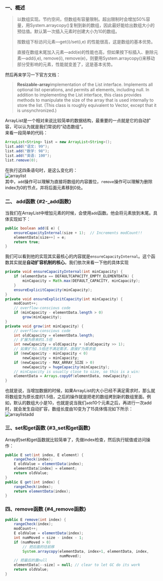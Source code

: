 ### 一、概述

> 以数组实现。节约空间，但数组有容量限制。超出限制时会增加50%容量，用System.arraycopy\(\)复制到新的数组，因此最好能给出数组大小的预估值。默认第一次插入元素时创建大小为10的数组。
>
> 按数组下标访问元素—get\(i\)/set\(i,e\) 的性能很高，这是数组的基本优势。
>
> 直接在数组末尾加入元素—add\(e\)的性能也高，但如果按下标插入、删除元素—add\(i,e\), remove\(i\), remove\(e\)，则要用System.arraycopy\(\)来移动部分受影响的元素，性能就变差了，这是基本劣势。

然后再来学习一下官方文档：

> **Resizable-array**implementation of the List interface. Implements all optional list operations, and permits all elements, including null. In addition to implementing the List interface, this class provides methods to manipulate the size of the array that is used internally to store the list. \(This class is roughly equivalent to Vector, except that it is unsynchronized.\)

ArrayList是一个相对来说比较简单的数据结构，最重要的一点就是它的自动扩容，可以认为就是我们常说的“动态数组”。  
来看一段简单的代码：

```java
ArrayList<String> list = new ArrayList<String>();
list.add("语文: 99");
list.add("数学: 98");
list.add("英语: 100");
list.remove(0);
```

在执行这四条语句时，是这么变化的：  
![](https://cloud.githubusercontent.com/assets/1736354/6993037/5d4ba306-db19-11e4-85fb-61b0154d0d96.png "arraylist")  
其中，`add`操作可以理解为直接将数组的内容置位，`remove`操作可以理解为删除index为0的节点，并将后面元素移到0处。

### 二、 add函数 {#2-_add函数}

当我们在ArrayList中增加元素的时候，会使用`add`函数。他会将元素放到末尾。具体实现如下：

```java
public boolean add(E e) {
    ensureCapacityInternal(size + 1);  // Increments modCount!!
    elementData[size++] = e;
    return true;
}
```

我们可以看到他的实现其实最核心的内容就是`ensureCapacityInternal`。这个函数其实就是**自动扩容机制的核心**。我们依次来看一下他的具体实现

```java
private void ensureCapacityInternal(int minCapacity) {
    if (elementData == DEFAULTCAPACITY_EMPTY_ELEMENTDATA) {
        minCapacity = Math.max(DEFAULT_CAPACITY, minCapacity);
    }
    ensureExplicitCapacity(minCapacity);
}
private void ensureExplicitCapacity(int minCapacity) {
    modCount++;
    // overflow-conscious code
    if (minCapacity - elementData.length > 0)
        grow(minCapacity);
}
private void grow(int minCapacity) {
    // overflow-conscious code
    int oldCapacity = elementData.length;
    // 扩展为原来的1.5倍
    int newCapacity = oldCapacity + (oldCapacity >> 1);
    // 如果扩为1.5倍还不满足需求，直接扩为需求值
    if (newCapacity - minCapacity < 0)
        newCapacity = minCapacity;
    if (newCapacity - MAX_ARRAY_SIZE > 0)
        newCapacity = hugeCapacity(minCapacity);
    // minCapacity is usually close to size, so this is a win:
    elementData = Arrays.copyOf(elementData, newCapacity);
}
```

也就是说，当增加数据的时候，如果ArrayList的大小已经不满足需求时，那么就将数组变为原长度的1.5倍，之后的操作就是把老的数组拷到新的数组里面。例如，默认的数组大小是10，也就是说当我们`add`10个元素之后，再进行一次add时，就会发生自动扩容，数组长度由10变为了15具体情况如下所示：  
![](https://cloud.githubusercontent.com/assets/1736354/6993129/e892246e-db1c-11e4-9ae8-f9719688a1ca.png "arraylistadd")

### 三、set和get函数 {#3_set和get函数}

Array的set和get函数就比较简单了，先做index检查，然后执行赋值或访问操作：

```java
public E set(int index, E element) {
    rangeCheck(index);
    E oldValue = elementData(index);
    elementData[index] = element;
    return oldValue;
}
public E get(int index) {
    rangeCheck(index);
    return elementData(index);
}
```

### 四、remove函数 {#4_remove函数}

```java
public E remove(int index) {
    rangeCheck(index);
    modCount++;
    E oldValue = elementData(index);
    int numMoved = size - index - 1;
    if (numMoved > 0)
        // 把后面的往前移
        System.arraycopy(elementData, index+1, elementData, index,
                         numMoved);
    // 把最后的置null
    elementData[--size] = null; // clear to let GC do its work
    return oldValue;
}
```



